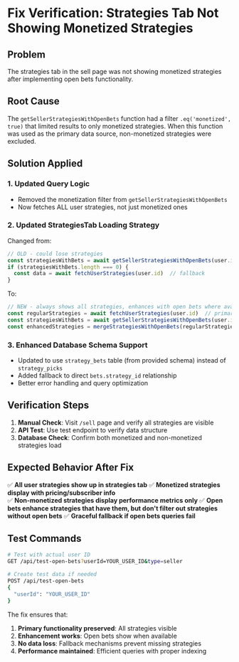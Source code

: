 # Fix Verification: Strategies Tab Not Showing Monetized Strategies

## Problem
The strategies tab in the sell page was not showing monetized strategies after implementing open bets functionality.

## Root Cause
The `getSellerStrategiesWithOpenBets` function had a filter `.eq('monetized', true)` that limited results to only monetized strategies. When this function was used as the primary data source, non-monetized strategies were excluded.

## Solution Applied

### 1. Updated Query Logic
- Removed the monetization filter from `getSellerStrategiesWithOpenBets` 
- Now fetches ALL user strategies, not just monetized ones

### 2. Updated StrategiesTab Loading Strategy
Changed from:
```javascript
// OLD - could lose strategies
const strategiesWithBets = await getSellerStrategiesWithOpenBets(user.id)
if (strategiesWithBets.length === 0) {
  const data = await fetchUserStrategies(user.id)  // fallback
}
```

To:
```javascript
// NEW - always shows all strategies, enhances with open bets where available
const regularStrategies = await fetchUserStrategies(user.id)  // primary
const strategiesWithBets = await getSellerStrategiesWithOpenBets(user.id)  // enhancement
const enhancedStrategies = mergeStrategiesWithOpenBets(regularStrategies, strategiesWithBets)
```

### 3. Enhanced Database Schema Support
- Updated to use `strategy_bets` table (from provided schema) instead of `strategy_picks`
- Added fallback to direct `bets.strategy_id` relationship
- Better error handling and query optimization

## Verification Steps

1. **Manual Check**: Visit `/sell` page and verify all strategies are visible
2. **API Test**: Use test endpoint to verify data structure
3. **Database Check**: Confirm both monetized and non-monetized strategies load

## Expected Behavior After Fix

✅ **All user strategies show up in strategies tab**
✅ **Monetized strategies display with pricing/subscriber info**  
✅ **Non-monetized strategies display performance metrics only**
✅ **Open bets enhance strategies that have them, but don't filter out strategies without open bets**
✅ **Graceful fallback if open bets queries fail**

## Test Commands

```bash
# Test with actual user ID
GET /api/test-open-bets?userId=YOUR_USER_ID&type=seller

# Create test data if needed
POST /api/test-open-bets
{
  "userId": "YOUR_USER_ID"
}
```

The fix ensures that:
1. **Primary functionality preserved**: All strategies visible
2. **Enhancement works**: Open bets show when available
3. **No data loss**: Fallback mechanisms prevent missing strategies
4. **Performance maintained**: Efficient queries with proper indexing